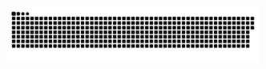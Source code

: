 <div id="header" align="center">
  <img src="https://komarev.com/ghpvc/?username=ashp0&style=for-the-badge&color=blueviolet" alt=""/>
</div>



<p align="center">
 <img width="1000" src="https://github.com/ashp0/ashp0/blob/main/Snake.svg" alt="snake"/>
</p>
